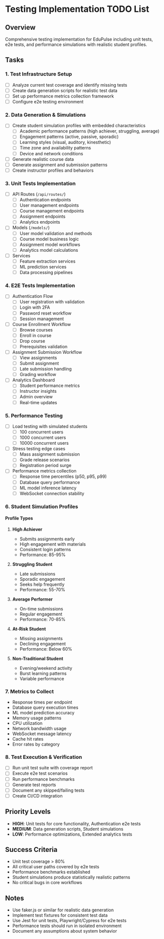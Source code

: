 # Testing Implementation TODO List

## Overview
Comprehensive testing implementation for EduPulse including unit tests, e2e tests, and performance simulations with realistic student profiles.

## Tasks

### 1. Test Infrastructure Setup
- [ ] Analyze current test coverage and identify missing tests
- [ ] Create data generation scripts for realistic test data
- [ ] Set up performance metrics collection framework
- [ ] Configure e2e testing environment

### 2. Data Generation & Simulations
- [ ] Create student simulation profiles with embedded characteristics
  - [ ] Academic performance patterns (high achiever, struggling, average)
  - [ ] Engagement patterns (active, passive, sporadic)
  - [ ] Learning styles (visual, auditory, kinesthetic)
  - [ ] Time zone and availability patterns
  - [ ] Device and network conditions
- [ ] Generate realistic course data
- [ ] Generate assignment and submission patterns
- [ ] Create instructor profiles and behaviors

### 3. Unit Tests Implementation
- [ ] API Routes (`/api/routes/`)
  - [ ] Authentication endpoints
  - [ ] User management endpoints
  - [ ] Course management endpoints
  - [ ] Assignment endpoints
  - [ ] Analytics endpoints
- [ ] Models (`/models/`)
  - [ ] User model validation and methods
  - [ ] Course model business logic
  - [ ] Assignment model workflows
  - [ ] Analytics model calculations
- [ ] Services
  - [ ] Feature extraction services
  - [ ] ML prediction services
  - [ ] Data processing pipelines

### 4. E2E Tests Implementation
- [ ] Authentication Flow
  - [ ] User registration with validation
  - [ ] Login with 2FA
  - [ ] Password reset workflow
  - [ ] Session management
- [ ] Course Enrollment Workflow
  - [ ] Browse courses
  - [ ] Enroll in course
  - [ ] Drop course
  - [ ] Prerequisites validation
- [ ] Assignment Submission Workflow
  - [ ] View assignments
  - [ ] Submit assignment
  - [ ] Late submission handling
  - [ ] Grading workflow
- [ ] Analytics Dashboard
  - [ ] Student performance metrics
  - [ ] Instructor insights
  - [ ] Admin overview
  - [ ] Real-time updates

### 5. Performance Testing
- [ ] Load testing with simulated students
  - [ ] 100 concurrent users
  - [ ] 1000 concurrent users
  - [ ] 10000 concurrent users
- [ ] Stress testing edge cases
  - [ ] Mass assignment submission
  - [ ] Grade release scenarios
  - [ ] Registration period surge
- [ ] Performance metrics collection
  - [ ] Response time percentiles (p50, p95, p99)
  - [ ] Database query performance
  - [ ] ML model inference latency
  - [ ] WebSocket connection stability

### 6. Student Simulation Profiles

#### Profile Types
1. **High Achiever**
   - Submits assignments early
   - High engagement with materials
   - Consistent login patterns
   - Performance: 85-95%

2. **Struggling Student**
   - Late submissions
   - Sporadic engagement
   - Seeks help frequently
   - Performance: 55-70%

3. **Average Performer**
   - On-time submissions
   - Regular engagement
   - Performance: 70-85%

4. **At-Risk Student**
   - Missing assignments
   - Declining engagement
   - Performance: Below 60%

5. **Non-Traditional Student**
   - Evening/weekend activity
   - Burst learning patterns
   - Variable performance

### 7. Metrics to Collect
- Response times per endpoint
- Database query execution times
- ML model prediction accuracy
- Memory usage patterns
- CPU utilization
- Network bandwidth usage
- WebSocket message latency
- Cache hit rates
- Error rates by category

### 8. Test Execution & Verification
- [ ] Run unit test suite with coverage report
- [ ] Execute e2e test scenarios
- [ ] Run performance benchmarks
- [ ] Generate test reports
- [ ] Document any skipped/failing tests
- [ ] Create CI/CD integration

## Priority Levels
- **HIGH**: Unit tests for core functionality, Authentication e2e tests
- **MEDIUM**: Data generation scripts, Student simulations
- **LOW**: Performance optimizations, Extended analytics tests

## Success Criteria
- Unit test coverage > 80%
- All critical user paths covered by e2e tests
- Performance benchmarks established
- Student simulations produce statistically realistic patterns
- No critical bugs in core workflows

## Notes
- Use faker.js or similar for realistic data generation
- Implement test fixtures for consistent test data
- Use Jest for unit tests, Playwright/Cypress for e2e tests
- Performance tests should run in isolated environment
- Document any assumptions about system behavior